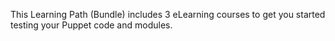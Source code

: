This Learning Path (Bundle) includes 3 eLearning courses to get you started testing your Puppet code and modules.